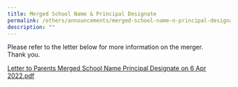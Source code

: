 ```yaml
---
title: Merged School Name & Principal Designate
permalink: /others/announcements/merged-school-name-n-principal-designate/
description: ""
---
```

Please refer to the letter below for more information on the merger.  
Thank you.  
  
[Letter to Parents Merged School Name Principal Designate on 6 Apr 2022.pdf](/files/Letter%20to%20Parents%20Merged%20School%20Name%20%20Principal%20Designate%20on%206%20Apr%202022.pdf)
